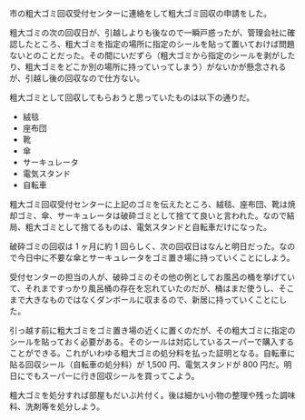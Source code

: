 市の粗大ゴミ回収受付センターに連絡をして粗大ゴミ回収の申請をした。

粗大ゴミの次の回収日が、引越しよりも後なので一瞬戸惑ったが、管理会社に確認したところ、粗大ゴミを指定の場所に指定のシールを貼って置いておけば問題ないとのことだった。その間にいだずら（粗大ゴミから指定のシールを剥がしたり、粗大ゴミをどこか別の場所に持っていってしまう）がないかが懸念されるが、引越し後の回収なので仕方ない。

粗大ゴミとして回収してもらおうと思っていたものは以下の通りだ。

- 絨毯
- 座布団
- 靴
- 傘
- サーキュレータ
- 電気スタンド
- 自転車

粗大ゴミ回収受付センターに上記のゴミを伝えたところ、絨毯、座布団、靴は焼却ゴミ、傘、サーキュレータは破砕ゴミとして捨てて良いと言われた。なので結局、粗大ゴミとして捨てるものは、電気スタンドと自転車だけになった。

破砕ゴミの回収は 1 ヶ月に約 1 回らしく、次の回収日はなんと明日だった。なので今日中に不要な傘とサーキュレータをゴミ置き場に持っていくことにしよう。

受付センターの担当の人が、破砕ゴミのその他の例としてお風呂の桶を挙げていて、それまですっかり風呂桶の存在を忘れていたのだが、桶はまだ使うし、そこまで大きなものではなくダンボールに収まるので、新居に持っていくことにした。

引っ越す前に粗大ゴミをゴミ置き場の近くに置くのだが、その粗大ゴミに指定のシールを貼っておく必要がある。そのシールは対応しているスーパーで購入することができる。これがいわゆる粗大ゴミの処分料を払った証明となる。自転車に貼る回収シール（自転車の処分料）が 1,500 円、電気スタンドが 800 円だ。明日にでもスーパーに行き回収シールを買ってこよう。

粗大ゴミを処分すれば部屋もだいぶ片付く。後は細かい小物の整理や残った調味料、洗剤等を処分しよう。
